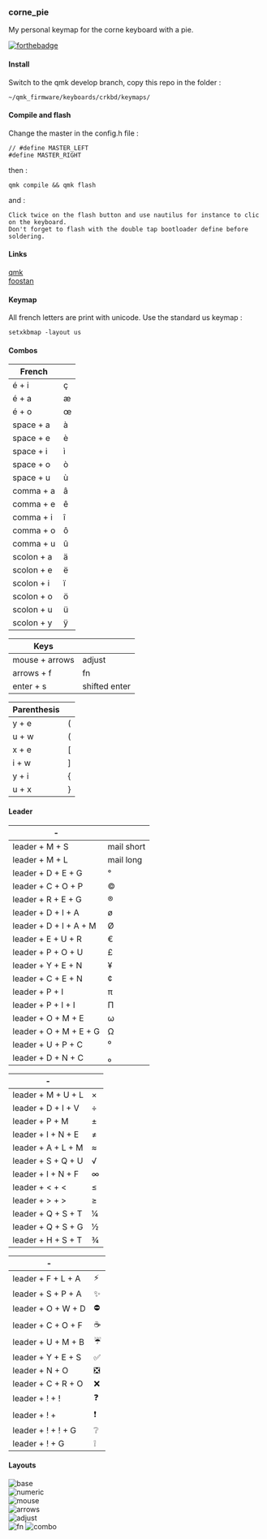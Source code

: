 ### corne_pie

My personal keymap for the corne keyboard with a pie.

[![forthebadge](https://forthebadge.com/images/badges/built-with-love.svg)](https://forthebadge.com)


#### Install

Switch to the qmk develop branch, copy this repo in the folder :

    ~/qmk_firmware/keyboards/crkbd/keymaps/

#### Compile and flash

Change the master in the config.h file :

    // #define MASTER_LEFT
    #define MASTER_RIGHT

then :

    qmk compile && qmk flash

and :

    Click twice on the flash button and use nautilus for instance to clic on the keyboard.  
    Don't forget to flash with the double tap bootloader define before soldering.

#### Links

[qmk](https://docs.qmk.fm/#/)  
[foostan](https://github.com/foostan/crkbd)

#### Keymap

All french letters are print with unicode.
Use the standard us keymap :

    setxkbmap -layout us

#### Combos

|     French       |                        |
|------------------|------------------------|
|   é + i          |   ç                    |
|   é + a          |   æ                    |
|   é + o          |   œ                    |
|   space + a      |   à                    |
|   space + e      |   è                    |
|   space + i      |   ì                    |
|   space + o      |   ò                    |
|   space + u      |   ù                    |
|   comma + a      |   â                    |
|   comma + e      |   ê                    |
|   comma + i      |   î                    |
|   comma + o      |   ô                    |
|   comma + u      |   û                    |
|   scolon + a     |   ä                    |
|   scolon + e     |   ë                    |
|   scolon + i     |   ï                    |
|   scolon + o     |   ö                    |
|   scolon + u     |   ü                    |
|   scolon + y     |   ÿ                    |

|      Keys        |                        |
|------------------|------------------------|
|   mouse + arrows |   adjust               |
|   arrows + f     |   fn                   |
|   enter + s      |   shifted enter        |

|   Parenthesis    |                        |
|------------------|------------------------|
|   y + e          |   (                    |
|   u + w          |   (                    |
|   x + e          |   [                    |
|   i + w          |   ]                    |
|   y + i          |   {                    |
|   u + x          |   }                    |

#### Leader

|   -                         |                        |
|-----------------------------|------------------------|
|   leader + M + S            |   mail short           |
|   leader + M + L            |   mail long            |
|   leader + D + E + G        |   °                    |
|   leader + C + O + P        |   ©                    |
|   leader + R + E + G        |   ®                    |
|   leader + D + I + A        |   ø                    |
|   leader + D + I + A + M    |   Ø                    |
|   leader + E + U + R        |   €                    |
|   leader + P + O + U        |   £                    |
|   leader + Y + E + N        |   ¥                    |
|   leader + C + E + N        |   ¢                    |
|   leader + P + I            |   π                    |
|   leader + P + I + I        |   Π                    |
|   leader + O + M + E        |   ω                    |
|   leader + O + M + E + G    |   Ω                    |
|   leader + U + P + C        |   ⁰                    |
|   leader + D + N + C        |   ₀                    |

|   -                         |                        |
|-----------------------------|------------------------|
|   leader + M + U + L        |   ×                    |
|   leader + D + I + V        |   ÷                    |
|   leader + P + M            |   ±                    |
|   leader + I + N + E        |   ≠                    |
|   leader + A + L + M        |   ≈                    |
|   leader + S + Q + U        |   √                    |
|   leader + I + N + F        |   ∞                    |
|   leader + < + <            |   ≤                    |
|   leader + > + >            |   ≥                    |
|   leader + Q + S + T        |   ¼                    |
|   leader + Q + S + G        |   ½                    |
|   leader + H + S + T        |   ¾                    |

|   -                         |                        |
|-----------------------------|------------------------|
|   leader + F + L + A        |   ⚡                   |
|   leader + S + P + A        |   ✨                   |
|   leader + O + W + D        |   ⛔                   |
|   leader + C + O + F        |   ☕                   |
|   leader + U + M + B        |   ☔                   |
|   leader + Y + E + S        |   ✅                   |
|   leader + N + O            |   ❎                   |
|   leader + C + R + O        |   ❌                   |
|   leader + ! + !            |   ❓                   |
|   leader + ! +              |   ❗                   |
|   leader + ! + ! + G        |   ❔                   |
|   leader + ! + G            |   ❕                   |

#### Layouts

![base](https://raw.githubusercontent.com/FLinguenheld/corne_pie/main/images/base.png "layout")  
![numeric](https://raw.githubusercontent.com/FLinguenheld/corne_pie/main/images/numeric.png "layout")  
![mouse](https://raw.githubusercontent.com/FLinguenheld/corne_pie/main/images/mouse.png "layout")  
![arrows](https://raw.githubusercontent.com/FLinguenheld/corne_pie/main/images/arrows.png "layout")  
![adjust](https://raw.githubusercontent.com/FLinguenheld/corne_pie/main/images/adjust.png "layout")  
![fn](https://raw.githubusercontent.com/FLinguenheld/corne_pie/main/images/fn.png "layout")
![combo](https://raw.githubusercontent.com/FLinguenheld/corne_pie/main/images/combos.png "layout")
